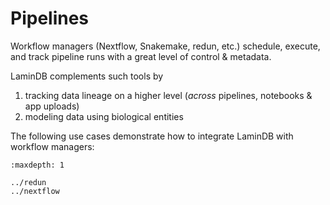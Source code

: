 # Pipelines

Workflow managers (Nextflow, Snakemake, redun, etc.) schedule, execute, and track pipeline runs with a great level of control & metadata.

LaminDB complements such tools by

1. tracking data lineage on a higher level (_across_ pipelines, notebooks & app uploads)
2. modeling data using biological entities

The following use cases demonstrate how to integrate LaminDB with workflow managers:

```{toctree}
:maxdepth: 1

../redun
../nextflow
```
